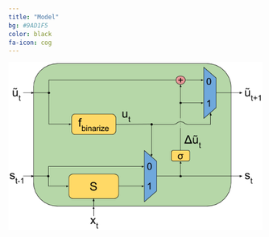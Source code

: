 ```yaml
---
title: "Model"
bg: #9AD1F5
color: black
fa-icon: cog
---
```


<div style="display:table-cell; vertical-align:middle; text-align:center">
  <img src="./assets/skip-rnn-model.png">
</div>
